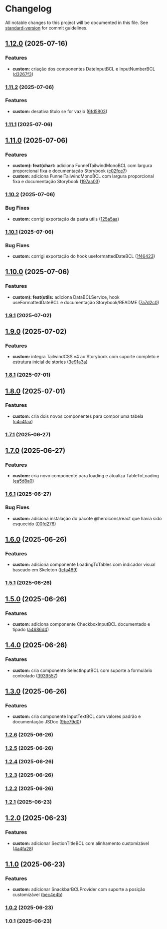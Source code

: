 # Changelog

All notable changes to this project will be documented in this file. See [standard-version](https://github.com/conventional-changelog/standard-version) for commit guidelines.

## [1.12.0](https://github.com/brennoclins/bcl-template-react/compare/v1.11.2...v1.12.0) (2025-07-16)


### Features

* **custom:** criação dos componentes DateInputBCL e InputNumberBCL ([d3267f3](https://github.com/brennoclins/bcl-template-react/commit/d3267f32290d74ba70d2bf1aead1ec9ad9709d02))

### [1.11.2](https://github.com/brennoclins/bcl-template-react/compare/v1.11.1...v1.11.2) (2025-07-06)


### Features

* **custom:** desativa titulo se for vazio ([6fd5803](https://github.com/brennoclins/bcl-template-react/commit/6fd5803bd0605776ba9bffcbc9e0510036b8f3ad))

### [1.11.1](https://github.com/brennoclins/bcl-template-react/compare/v1.11.0...v1.11.1) (2025-07-06)

## [1.11.0](https://github.com/brennoclins/bcl-template-react/compare/v1.10.2...v1.11.0) (2025-07-06)


### Features

* **custom): feat(chart:** adiciona FunnelTailwindMonoBCL com largura proporcional fixa e documentação Storybook ([c02fce7](https://github.com/brennoclins/bcl-template-react/commit/c02fce7a2e12463f2d678514fa8f38a380e20e5e))
* **custom:** adiciona FunnelTailwindMonoBCL com largura proporcional fixa e documentação Storybook ([197aa03](https://github.com/brennoclins/bcl-template-react/commit/197aa0311be205fc48116374b1ed6d9615baa988))

### [1.10.2](https://github.com/brennoclins/bcl-template-react/compare/v1.10.1...v1.10.2) (2025-07-06)


### Bug Fixes

* **custom:** corrigi exportação da pasta utils ([125a5aa](https://github.com/brennoclins/bcl-template-react/commit/125a5aac4401eeb77e2fdeafc264be0cec69fe78))

### [1.10.1](https://github.com/brennoclins/bcl-template-react/compare/v1.10.0...v1.10.1) (2025-07-06)


### Bug Fixes

* **custom:** corrigi exportação do hook useformattedDateBCL ([1f46423](https://github.com/brennoclins/bcl-template-react/commit/1f46423a4fc97f91feb9e6f7c8eeff2047e6f9de))

## [1.10.0](https://github.com/brennoclins/bcl-template-react/compare/v1.9.1...v1.10.0) (2025-07-06)


### Features

* **custom): feat(utils:** adiciona DataBCLService, hook useFormattedDateBCL e documentação Storybook/README ([7a7d2c0](https://github.com/brennoclins/bcl-template-react/commit/7a7d2c086c315fa30133d18b53321e134633c7b2))

### [1.9.1](https://github.com/brennoclins/bcl-template-react/compare/v1.9.0...v1.9.1) (2025-07-02)

## [1.9.0](https://github.com/brennoclins/bcl-template-react/compare/v1.8.1...v1.9.0) (2025-07-02)


### Features

* **custom:** integra TailwindCSS v4 ao Storybook com suporte completo e estrutura inicial de stories ([3e91a3a](https://github.com/brennoclins/bcl-template-react/commit/3e91a3aadb91e2309c66fe845cf1687d1bb1e8f3))

### [1.8.1](https://github.com/brennoclins/bcl-template-react/compare/v1.8.0...v1.8.1) (2025-07-01)

## [1.8.0](https://github.com/brennoclins/bcl-template-react/compare/v1.7.1...v1.8.0) (2025-07-01)


### Features

* **custom:** cria dois novos componentes para compor uma tabela ([c4c4faa](https://github.com/brennoclins/bcl-template-react/commit/c4c4faa5be49683e2e77d706e2e8571f21f1abaa))

### [1.7.1](https://github.com/brennoclins/bcl-template-react/compare/v1.7.0...v1.7.1) (2025-06-27)

## [1.7.0](https://github.com/brennoclins/bcl-template-react/compare/v1.6.1...v1.7.0) (2025-06-27)


### Features

* **custom:** cria novo componente para loading e atualiza TableToLoading ([ea5d8a0](https://github.com/brennoclins/bcl-template-react/commit/ea5d8a0100d4748b0a5debbc5ae948eee09cc59f))

### [1.6.1](https://github.com/brennoclins/bcl-template-react/compare/v1.6.0...v1.6.1) (2025-06-27)


### Bug Fixes

* **custom:** adiciona instalação do pacote @heroicons/react que havia sido esquecido ([00fd276](https://github.com/brennoclins/bcl-template-react/commit/00fd27628c5533b303fdc56418a587c851b70f62))

## [1.6.0](https://github.com/brennoclins/bcl-template-react/compare/v1.5.1...v1.6.0) (2025-06-26)


### Features

* **custom:** adiciona componente LoadingToTables com indicador visual baseado em Skeleton ([fcfa489](https://github.com/brennoclins/bcl-template-react/commit/fcfa489e4293535aef0e3f51998a664485c009a9))

### [1.5.1](https://github.com/brennoclins/bcl-template-react/compare/v1.5.0...v1.5.1) (2025-06-26)

## [1.5.0](https://github.com/brennoclins/bcl-template-react/compare/v1.4.0...v1.5.0) (2025-06-26)


### Features

* **custom:** adiciona componente CheckboxInputBCL documentado e tipado ([a4686d4](https://github.com/brennoclins/bcl-template-react/commit/a4686d44454b6ab3273cdc96e605e49166eacbc9))

## [1.4.0](https://github.com/brennoclins/bcl-template-react/compare/v1.3.0...v1.4.0) (2025-06-26)


### Features

* **custom:** cria componente SelectInputBCL com suporte a formulário controlado ([3939557](https://github.com/brennoclins/bcl-template-react/commit/39395573919f6194c75ce567317de92aae4654ac))

## [1.3.0](https://github.com/brennoclins/bcl-template-react/compare/v1.2.6...v1.3.0) (2025-06-26)


### Features

* **custom:** cria componente InputTextBCL com valores padrão e documentação JSDoc ([9be79d0](https://github.com/brennoclins/bcl-template-react/commit/9be79d03c442ceac792f16a2a6ba7620fe101cbc))

### [1.2.6](https://github.com/brennoclins/bcl-template-react/compare/v1.2.5...v1.2.6) (2025-06-26)

### [1.2.5](https://github.com/brennoclins/bcl-template-react/compare/v1.2.4...v1.2.5) (2025-06-26)

### [1.2.4](https://github.com/brennoclins/bcl-template-react/compare/v1.2.3...v1.2.4) (2025-06-26)

### [1.2.3](https://github.com/brennoclins/bcl-template-react/compare/v1.2.2...v1.2.3) (2025-06-26)

### [1.2.2](https://github.com/brennoclins/bcl-template-react/compare/v1.2.1...v1.2.2) (2025-06-26)

### [1.2.1](https://github.com/brennoclins/bcl-template-react/compare/v1.2.0...v1.2.1) (2025-06-23)

## [1.2.0](https://github.com/brennoclins/bcl-template-react/compare/v1.1.0...v1.2.0) (2025-06-23)


### Features

* **custom:** adicionar SectionTitleBCL com alinhamento customizável ([4a4fa28](https://github.com/brennoclins/bcl-template-react/commit/4a4fa2835b094a7cc0cba4d4220af1b35eafb036))

## [1.1.0](https://github.com/brennoclins/bcl-template-react/compare/v1.0.2...v1.1.0) (2025-06-23)


### Features

* **custom:** adicionar SnackbarBCLProvider com suporte a posição customizável ([bec4e4b](https://github.com/brennoclins/bcl-template-react/commit/bec4e4bf02b35807acc7ba51630698c35d6dac59))

### [1.0.2](https://github.com/brennoclins/bcl-template-react/compare/v1.0.1...v1.0.2) (2025-06-23)

### 1.0.1 (2025-06-23)
